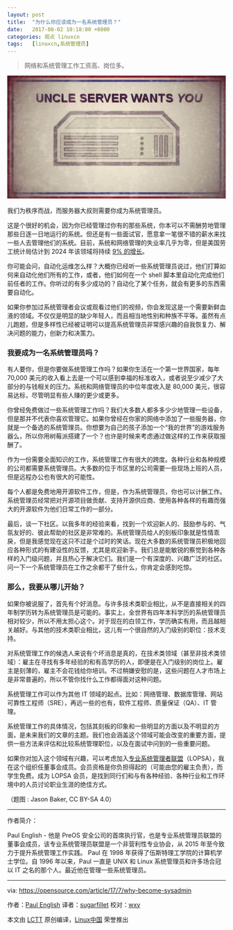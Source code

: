 ```yaml
---
layout: post
title:	"为什么你应该成为一名系统管理员？"
date:	2017-08-02 10:18:00 +0800 
categories:	观点 linuxcn 
tags:	[linuxcn,系统管理员]
---
```




> 
> 网络和系统管理工作工资高、岗位多。
> 
> 
> 


![为什么你应该成为一名系统管理员](/Asserts/Images/album/201708/02/101836qg6w6iiokqx68zfk.jpg "Why you should be a sysadmin")


我们为秩序而战，而服务器大叔则需要你成为系统管理员。


这是个很好的机会，因为你已经管理过你有的那些系统，你本可以不需酬劳地管理那些日逐一日地运行的系统。但还是有一些面试官，愿意拿一笔很不错的薪水来找一些人去管理他们的系统。目前，系统和网络管理的失业率几乎为零，但是美国劳工统计局估计到 2024 年该领域将持续 [9% 的增长](https://www.bls.gov/ooh/Computer-and-Information-Technology/Network-and-computer-systems-administrators.htm#tab-1)。


你可能会问，自动化运维怎么样？大概你已经听一些系统管理员说过，他们打算如何来自动化他们所有的工作，或者，他们如何在一个 shell 脚本里自动化完成他们前任者的工作。你听过的有多少成功的？自动化了某个任务，就会有更多的东西需要自动化。


如果你参加过系统管理者会议或观看过他们的视频，你会发现这是一个需要新鲜血液的领域。不仅仅是明显的缺少年轻人，而且相当地性别和种族不平等。虽然有点儿跑题，但是多样性已经被证明可以提高系统管理员非常感兴趣的自我恢复力、解决问题的能力，创新力和决策力。


### 我要成为一名系统管理员吗？


有人要你，但是你要做系统管理工作吗？如果你生活在一个第一世界国家，每年 70,000 美元的收入看上去是一个可以感到幸福的标准收入，或者说至少减少了大部分的与钱相关的压力。系统和网络管理员的中位年度收入是 80,000 美元，很容易达标，尽管明显有些人赚的更少或更多。


你曾经免费做过一些系统管理工作吗？我们大多数人都多多少少地管理一些设备，但是那并不代表你喜欢管理它。如果你曾经在你家的网络中添加了一些服务器，你就是一个备选的系统管理员。你想要为自己的孩子添加一个“我的世界”的游戏服务器么，所以你用树莓派搭建了一个？也许是时候来考虑通过做这样的工作来获取报酬了。


作为一份需要全面知识的工作，系统管理工作有很大的跨度。各种行业和各种规模的公司都需要系统管理员。大多数的位于市区里的公司需要一些现场上班的人员，但是远程办公也有很大的可能性。


每个人都是免费地用开源软件工作，但是，作为系统管理员，你也可以计酬工作。系统管理员经常把对开源项目做贡献、支持开源供应商、使用各种各样的有趣而强大的开源软件为他们日常工作的一部分。


最后，谈一下社区。以我多年的经验来看，找到一个欢迎新人的、鼓励参与的、气氛友好的、彼此帮助的社区是非常难的。系统管理员给人的刻板印象就是性情乖戾，但是我感觉现在这只不过是个过时的笑话。现在大多数的系统管理员积极地回应各种形式的有建设性的反馈，尤其是欢迎新手。我们总是能敏锐的察觉到各种各样的入门级问题，并且热心于解决它们。我们是一个有深度的、兴趣广泛的社区。问一下一个系统管理员在工作之余都干了些什么，你肯定会感到吃惊。


### 那么，我要从哪儿开始？


如果你被说服了，首先有个好消息。与许多技术类职业相比，从不是直接相关的四年制学历转为系统管理员是可能的。事实上，全世界有四年本科学历的系统管理员相对较少，所以不用太担心这个。对于现在的白领工作，学历确实有用，而且越相关越好。与其他的技术类职业相比，这儿有一个很自然的入门级别的职位：技术支持。


对系统管理工作的候选人来说有个坏消息是真的，在技术类领域（甚至非技术类领域）：雇主在寻找有多年经验的和有高学历的人，即便是在入门级别的岗位上。雇主是刻薄的，雇主不会花钱给你培训。不过稍嫌安慰的是，这些问题在人才市场上是非常普遍的，所以不管你找什么工作都得面对这种问题。


系统管理工作可以作为其他 IT 领域的起点。比如：网络管理、数据库管理、网站可靠性工程师（SRE），再远一些的也有，软件工程师、质量保证（QA）、IT 管理。


系统管理工作的具体情况，包括其刻板的印象和一些明显的方面以及不明显的方面，是未来我们的文章的主题。我们也会涵盖这个领域可能会改变的重要方面，提供一些方法来评估和比较系统管理职位，以及在面试中问到的一些重要问题。


如果你对加入这个领域有兴趣，可以考虑加入[专业系统管理者联盟](https://lopsa.org/)（LOPSA），我在这个组织任董事会成员。会员资格是你负担得起的（可能由您的雇主负责），而学生免费。成为 LOPSA 会员，是找到同行们和与有各种经验、各种行业和工作环境中的人员讨论职业生涯的绝佳方式。


（题图 : Jason Baker, CC BY-SA 4.0）




---


作者简介：


Paul English - 他是 PreOS 安全公司的首席执行官，也是专业系统管理员联盟的董事会成员，该专业系统管理员联盟是一个非营利性专业协会，从 2015 年至今致力于提升系统管理工作实践。 Paul 在 1998 年获得了伍斯特理工学院的计算机学士学位。自 1996 年以来，Paul 一直是 UNIX 和 Linux 系统管理员和许多场合冠以 IT 之名的那个人。最近他在管理一些系统管理员。




---


via: <https://opensource.com/article/17/7/why-become-sysadmin>


作者：[Paul English](https://opensource.com/users/penglish) 译者：[sugarfillet](https://github.com/sugarfillet) 校对：[wxy](https://github.com/wxy)


本文由 [LCTT](https://github.com/LCTT/TranslateProject) 原创编译，[Linux中国](https://linux.cn/) 荣誉推出
